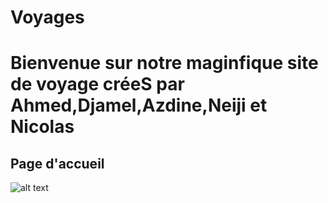 # Voyages
<h1>Bienvenue sur notre maginfique site de voyage créeS par Ahmed,Djamel,Azdine,Neiji et Nicolas </h1>
<h2 Background-color="Blue"><stronge>Page d'accueil</h2></stronge>

![alt text](https://user-images.githubusercontent.com/115155554/205249340-bbba84cf-664a-4492-a3b4-7412bae3588d.png)
